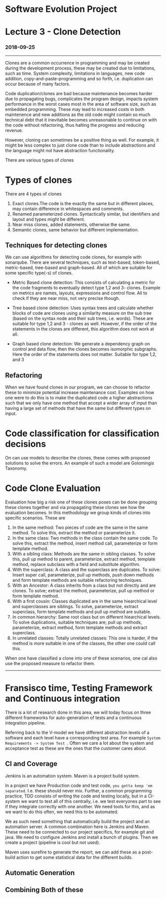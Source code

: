 # Software Evolution Project
# Lecture 3 - Clone Detection
### 2018-09-25
---
Clones are a common occurrence in programming and may be created during the development process, these may be created due to limitations, such as time. System complexity, limitations in languages, new code addition, copy-and-paste-programming and so forth, i.e. duplication can occur because of many factors.

Code duplication/clones are bad because maintenance becomes harder due to propagating bugs, complicates the program design, impacts system performance in the worst cases most in the area of software size, such as embedded programming. These may lead to increased costs in both maintenence and new additions as the old code might contain so much technical debt that it inevitable becomes unreasonable to continue on with the code without refactoring, thus halting the progress and reducing revenue.

However, cloning can sometimes be a positive thing as well. For example, it might be less complex to just clone code than to include abstractions and the language might not have abstraction functionality.

There are various types of clones

# Types of clones
There are 4 types of clones
1. Exact clones.The code is the exactly the same but in different places, may contain difference in whitespaces and comments.
2. Renamed parameterized clones. Syntactically similar, but identifiers and layout and types might be different.
3. Near miss clones, added statements, otherwise the same.
4. Semantic clones, same behavior but different implementation.


## Techniques for detecting clones
We can use algorithms for detecting code clones, for example with sonarqube. There are several techniques, such as text-based, token-based, metric-based, tree-based and graph-based. All of which are suitable for some specific type(-s) of clones.

* Metric Based clone detection: This consists of calculating a metric for the code fragments to eventually detect type 1,2 and 3- clones. Example on metrics are names, layouts, expressions and control flow. All to check if they are near miss, not very precise though.

* Tree based clone detection: Uses syntax trees and calculate whether blocks of code are clones using a similarity measure on the sub tree (based on the syntax node and their sub trees, i.e. words). These are suitable for type 1,2 and 3 - clones as well. However, if the order of the statements in the clones are different, this algorithm does not work at all.

* Graph based clone detection: We generate a dependency graph on control and data flow, then the clones becomes isomorphic subgraphs. Here the order of the statements does not matter. Suitable for type 1,2, and 3

## Refactoring
When we have found clones in our program, we can choose to refactor these to minimize potential increase maintenance cost. Examples on how one were to do this is to make the duplicated code a higher abstractions such that we only have one method that accept a wider array of input than having  a large set of methods that have the same but different types on input.

# Code classification for classification decisions
On can use models to describe the clones, these comes with proposed solutions to solve the errors. An example of such a model are Golomingis Taxonomy.




# Code Clone Evaluation
Evaluation how big a risk one of these clones poses can be done grouping these clones together and via propagating these clones see how the evaluation becomes. In this methodology we group kinds of clones into specific scenarios. These are

1. In the same method: Two pieces of code are the same in the same method. To solve this, extract the method or parameterize it.
2. In the same class: Two methods in the class contain the same code. To solve this, extract the method, insert method call, parameterize or form template method.
3. With a sibling class: Methods are the same in sibling classes. To solve this, pull up method to parent, parameterize, extract method, template method, replace subclass with a field and substitute algorithm.
4. With the superclass: A class and the superclass are duplicates. To solve: Insert super call, parameterize, pull up methods, push down methods and form template methods are suitable refactoring techniques.
5. With an Ancestor: A class inherits from a class but not directly and are clones. To solve; extract the method, parameterize, pull up method or form template method.
6. With a first cousin: Classes duplicated are in the same hiearchical level and superclasses are siblings. To solve, parameterize, extract superclass, form template methods and pull up method are suitable.
7. In common hierarchy: Same root class but on different hiearchical levels. To solve duplications, suitable techniques are; pull up methods, parameterize, extract method, form template methods and extract superclass.
8. In unrelated classes: Totally unrelated classes: This one is harder, if the method is more suitable in one of the classes, the other one could call this. 

When one have classified a clone into one of these scenarios, one cal also use the proposed measure to refactor them.

---

# Fransisco time, Testing Framework and Continuous integration
There is a lot of research done in this area, we will today focus on three different frameworks for auto-generation of tests and a continuous integration pipeline.

Referring back to the V-model we have different abstraction levels of a software and each level have a corresponding test area. For example `System Requirements -> System Test `. Often we care a lot about the system and acceptance test as these are the ones that the customer cares about.

## CI and Coverage
Jenkins is an automation system. Maven is a project build system.

In a project we have Production code and test code, `you gotta keep 'em separated`. I.e. these should never mix. Further, a common programming practice, TDD consists of writing the code and testing locally, but in a CI-system we want to test all of this centrally, i.e. we test everyones part to see if they integrate correctly with one another. We need tools for this, and as we want to do this often, we need this to be automated.

We as such need something that automatically build the project and an automation server. A common combination here is Jenkins and Maven. These need to be connected to our project specifics, for example git and java.  We need to configure Jenkins and install a bunch of plugins. Then we create a project (pipeline is cool but not used).

Maven uses surefire to generate the report, we can add these as a post-build action to get some statistical data for the different builds.

## Automatic Generation
## Combining Both of these
